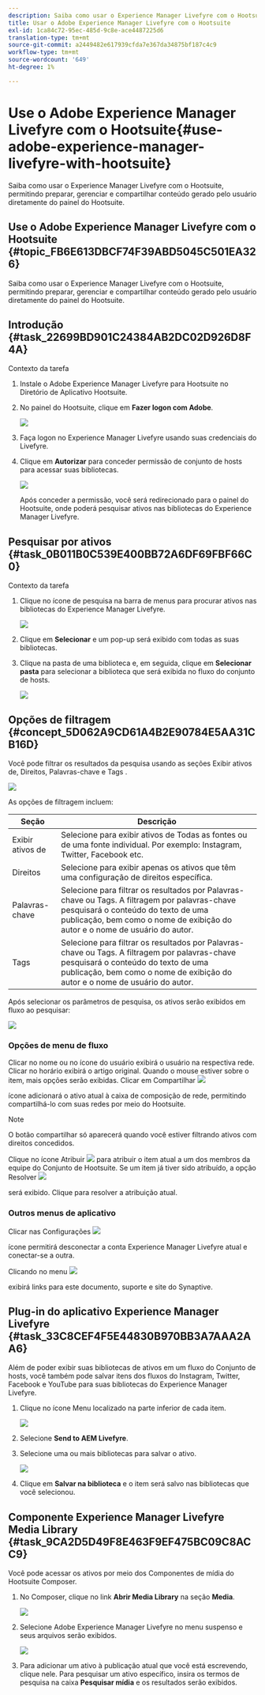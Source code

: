```yaml
---
description: Saiba como usar o Experience Manager Livefyre com o Hootsuite, permitindo preparar, gerenciar e compartilhar conteúdo gerado pelo usuário diretamente do painel do Hootsuite.
title: Usar o Adobe Experience Manager Livefyre com o Hootsuite
exl-id: 1ca84c72-95ec-485d-9c8e-ace4487225d6
translation-type: tm+mt
source-git-commit: a2449482e617939cfda7e367da34875bf187c4c9
workflow-type: tm+mt
source-wordcount: '649'
ht-degree: 1%

---
```


# Use o Adobe Experience Manager Livefyre com o Hootsuite{#use-adobe-experience-manager-livefyre-with-hootsuite}

Saiba como usar o Experience Manager Livefyre com o Hootsuite, permitindo preparar, gerenciar e compartilhar conteúdo gerado pelo usuário diretamente do painel do Hootsuite.

## Use o Adobe Experience Manager Livefyre com o Hootsuite {#topic_FB6E613DBCF74F39ABD5045C501EA326}

Saiba como usar o Experience Manager Livefyre com o Hootsuite, permitindo preparar, gerenciar e compartilhar conteúdo gerado pelo usuário diretamente do painel do Hootsuite.

## Introdução {#task_22699BD901C24384AB2DC02D926D8F4A}

Contexto da tarefa

1. Instale o Adobe Experience Manager Livefyre para Hootsuite no Diretório de Aplicativo Hootsuite.

1. No painel do Hootsuite, clique em **Fazer logon com Adobe**.

   ![](assets/hootsuite-login.png)

1. Faça logon no Experience Manager Livefyre usando suas credenciais do Livefyre.
1. Clique em **Autorizar** para conceder permissão de conjunto de hosts para acessar suas bibliotecas.

   ![](assets/hootsuite-authorize.png)

   Após conceder a permissão, você será redirecionado para o painel do Hootsuite, onde poderá pesquisar ativos nas bibliotecas do Experience Manager Livefyre.

## Pesquisar por ativos {#task_0B011B0C539E400BB72A6DF69FBF66C0}

Contexto da tarefa

1. Clique no ícone de pesquisa na barra de menus para procurar ativos nas bibliotecas do Experience Manager Livefyre.

   ![](assets/hootsuite-search.png)

1. Clique em **Selecionar** e um pop-up será exibido com todas as suas bibliotecas.
1. Clique na pasta de uma biblioteca e, em seguida, clique em **Selecionar pasta** para selecionar a biblioteca que será exibida no fluxo do conjunto de hosts.

   ![](assets/hootsuite-select.png)

## Opções de filtragem {#concept_5D062A9CD61A4B2E90784E5AA31CB16D}

Você pode filtrar os resultados da pesquisa usando as seções Exibir ativos de, Direitos, Palavras-chave e Tags .

![](assets/hootsuite-filters.png)

As opções de filtragem incluem:

| Seção | Descrição |
|--- |--- |
| Exibir ativos de | Selecione para exibir ativos de Todas as fontes ou de uma fonte individual. Por exemplo: Instagram, Twitter, Facebook etc. |
| Direitos | Selecione para exibir apenas os ativos que têm uma configuração de direitos específica. |
| Palavras-chave | Selecione para filtrar os resultados por Palavras-chave ou Tags. A filtragem por palavras-chave pesquisará o conteúdo do texto de uma publicação, bem como o nome de exibição do autor e o nome de usuário do autor. |
| Tags | Selecione para filtrar os resultados por Palavras-chave ou Tags. A filtragem por palavras-chave pesquisará o conteúdo do texto de uma publicação, bem como o nome de exibição do autor e o nome de usuário do autor. |

Após selecionar os parâmetros de pesquisa, os ativos serão exibidos em fluxo ao pesquisar:

![](assets/hootsuite-stream.png)

### Opções de menu de fluxo

Clicar no nome ou no ícone do usuário exibirá o usuário na respectiva rede. Clicar no horário exibirá o artigo original. Quando o mouse estiver sobre o item, mais opções serão exibidas. Clicar em Compartilhar ![](assets/share.png)

ícone adicionará o ativo atual à caixa de composição de rede, permitindo compartilhá-lo com suas redes por meio do Hootsuite.

>[!NOTE]
>
>O botão compartilhar só aparecerá quando você estiver filtrando ativos com direitos concedidos.

Clique no ícone Atribuir ![](assets/assign.png) para atribuir o item atual a um dos membros da equipe do Conjunto de Hootsuite. Se um item já tiver sido atribuído, a opção Resolver ![](assets/resolve.png)

será exibido. Clique para resolver a atribuição atual.

### Outros menus de aplicativo

Clicar nas Configurações ![](assets/settings.png)

ícone permitirá desconectar a conta Experience Manager Livefyre atual e conectar-se a outra.

Clicando no menu ![](assets/menu.png)

exibirá links para este documento, suporte e site do Synaptive.

## Plug-in do aplicativo Experience Manager Livefyre {#task_33C8CEF4F5E44830B970BB3A7AAA2AA6}

Além de poder exibir suas bibliotecas de ativos em um fluxo do Conjunto de hosts, você também pode salvar itens dos fluxos do Instagram, Twitter, Facebook e YouTube para suas bibliotecas do Experience Manager Livefyre.

1. Clique no ícone Menu localizado na parte inferior de cada item.

   ![](assets/hootsuite-menu-icon.png)

1. Selecione **Send to AEM Livefyre**.
1. Selecione uma ou mais bibliotecas para salvar o ativo.

   ![](assets/hootsuite-save.png)

1. Clique em **Salvar na biblioteca** e o item será salvo nas bibliotecas que você selecionou.

## Componente Experience Manager Livefyre Media Library {#task_9CA2D5D49F8E463F9EF475BC09C8ACC9}

Você pode acessar os ativos por meio dos Componentes de mídia do Hootsuite Composer.

1. No Composer, clique no link **Abrir Media Library** na seção **Media**.

   ![](assets/hootsuite-open-media-library.png)

1. Selecione Adobe Experience Manager Livefyre no menu suspenso e seus arquivos serão exibidos.

   ![](assets/hootsuite-aem-files.png)

1. Para adicionar um ativo à publicação atual que você está escrevendo, clique nele. Para pesquisar um ativo específico, insira os termos de pesquisa na caixa **Pesquisar mídia** e os resultados serão exibidos.
